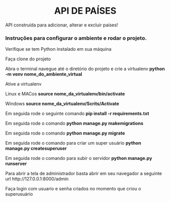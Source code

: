 <h1 align="center"> API DE PAÍSES </h1>
<p>API construída para adicionar, alterar e excluir países!</p>
<h3>Instruções para configurar o ambiente e rodar o projeto.</h3>
<p>Verifique se tem Python instalado em sua máquina</p>
<p>Faça clone do projeto</p>
<p>Abra o terminal navegue até o diretório do projeto e crie a virtualenv <strong>python -m venv nome_do_ambiente_virtual</strong></p>
<p>Ative a virtualenv</p>
<p>Linux e MACos <strong>source nome_da_virtualenv/bin/activate</strong></p>
<p>Windows <strong>source nome_da_virtualenv/Scrits/Activate</strong></p>
<p>Em seguida rode o seguinte comando <strong>pip install -r requirements.txt</strong></p>
<p>Em seguida rode o comando <strong>python manage.py makemigrations</strong></p>
<p>Em seguida rode o comando <strong>python manage.py migrate</strong></p>
<p>Em seguida rode o comando para criar um super usuário <strong>python manage.py createsuperuser</strong></p>
<p>Em seguida rode o comando para subir o servidor <strong>python manage.py runserver</strong></p>
<p>Para abrir a tela de administrador basta abrir em seu navegador a seguinte url http://127.0.0.1:8000/admin</p>
<p>Faça login com usuario e senha criados no momento que criou o superusuário</p>
